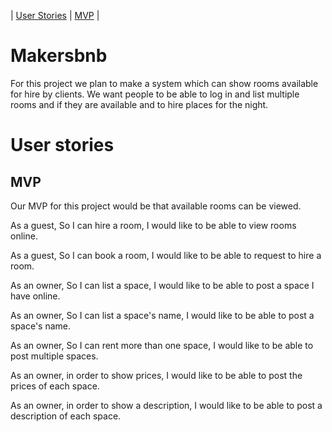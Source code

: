 | [User Stories](#user_stories) | [MVP](#MVP) |
# Makersbnb 

For this project we plan to make a system which can show rooms available for hire by clients. We want people to be able to log in and list multiple rooms and if they are available and to hire places for the night.

# <a name="user stories">User stories</a>

## <a name="MVP">MVP</a>
Our MVP for this project would be that available rooms can be viewed.

As a guest,
So I can hire a room,
I would like to be able to view rooms online.

As a guest,
So I can book a room,
I would like to be able to request to hire a room.

As an owner,
So I can list a space,
I would like to be able to post a space I have online.

As an owner,
So I can list a space's name,
I would like to be able to post a space's name.

As an owner,
So I can rent more than one space,
I would like to be able to post multiple spaces.

As an owner,
in order to show prices,
I would like to be able to post the prices of each space.

As an owner,
in order to show a description,
I would like to be able to post a description of each space.




